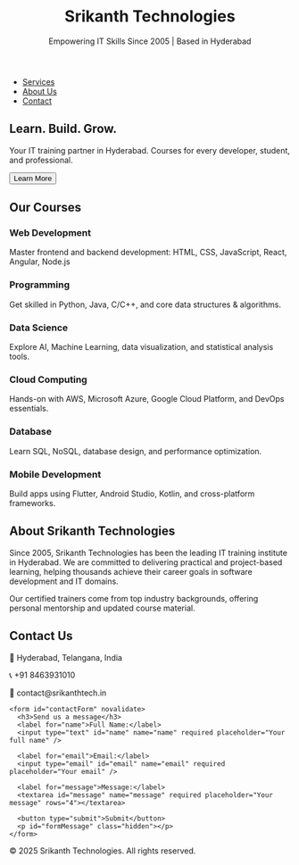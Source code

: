 <!DOCTYPE html>
<html lang="en">
<head>
  <meta charset="UTF-8" />
  <meta name="viewport" content="width=device-width, initial-scale=1.0"/>
  <title>Srikanth Technologies - Hyderabad</title>
  <link rel="stylesheet" href="style.css" />
</head>
<body>
  <header>
    <div class="container">
      <h1>Srikanth Technologies</h1>
      <p>Empowering IT Skills Since 2005 | Based in Hyderabad</p>
    </div>
  </header>

  <nav>
    <ul class="container">
      <li><a href="#services">Services</a></li>
      <li><a href="#about">About Us</a></li>
      <li><a href="#contact">Contact</a></li>
    </ul>
  </nav>

  <section class="hero">
    <div class="container">
      <h2>Learn. Build. Grow.</h2>
      <p>Your IT training partner in Hyderabad. Courses for every developer, student, and professional.</p>
      <button id="learnMoreBtn">Learn More</button>
    </div>
  </section>

  <section id="services" class="container">
    <h2>Our Courses</h2>
    <div class="grid">
      <div class="card">
        <h3>Web Development</h3>
        <p>Master frontend and backend development: HTML, CSS, JavaScript, React, Angular, Node.js</p>
      </div>
      <div class="card">
        <h3>Programming</h3>
        <p>Get skilled in Python, Java, C/C++, and core data structures & algorithms.</p>
      </div>
      <div class="card">
        <h3>Data Science</h3>
        <p>Explore AI, Machine Learning, data visualization, and statistical analysis tools.</p>
      </div>
      <div class="card">
        <h3>Cloud Computing</h3>
        <p>Hands-on with AWS, Microsoft Azure, Google Cloud Platform, and DevOps essentials.</p>
      </div>
      <div class="card">
        <h3>Database</h3>
        <p>Learn SQL, NoSQL, database design, and performance optimization.</p>
      </div>
      <div class="card">
        <h3>Mobile Development</h3>
        <p>Build apps using Flutter, Android Studio, Kotlin, and cross-platform frameworks.</p>
      </div>
    </div>
  </section>

  <section id="about" class="container">
    <h2>About Srikanth Technologies</h2>
    <p>
      Since 2005, Srikanth Technologies has been the leading IT training institute in Hyderabad. We are committed to
      delivering practical and project-based learning, helping thousands achieve their career goals in software development
      and IT domains.
    </p>
    <p>
      Our certified trainers come from top industry backgrounds, offering personal mentorship and updated course material.
    </p>
  </section>

  <section id="contact" class="container">
    <h2>Contact Us</h2>
    <p>📍 Hyderabad, Telangana, India</p>
    <p>📞 +91 8463931010</p>
    <p>📧 contact@srikanthtech.in</p>

    <form id="contactForm" novalidate>
      <h3>Send us a message</h3>
      <label for="name">Full Name:</label>
      <input type="text" id="name" name="name" required placeholder="Your full name" />
      
      <label for="email">Email:</label>
      <input type="email" id="email" name="email" required placeholder="Your email" />
      
      <label for="message">Message:</label>
      <textarea id="message" name="message" required placeholder="Your message" rows="4"></textarea>
      
      <button type="submit">Submit</button>
      <p id="formMessage" class="hidden"></p>
    </form>
  </section>

  <footer>
    <div class="container">
      <p>&copy; 2025 Srikanth Technologies. All rights reserved.</p>
    </div>
  </footer>

  <script src="script.js"></script>
</body>
</html>
